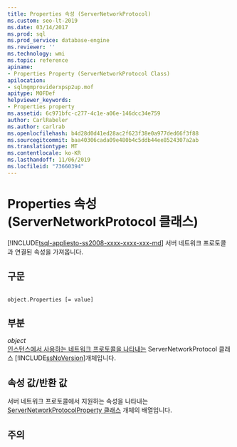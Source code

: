 ```yaml
---
title: Properties 속성 (ServerNetworkProtocol)
ms.custom: seo-lt-2019
ms.date: 03/14/2017
ms.prod: sql
ms.prod_service: database-engine
ms.reviewer: ''
ms.technology: wmi
ms.topic: reference
apiname:
- Properties Property (ServerNetworkProtocol Class)
apilocation:
- sqlmgmproviderxpsp2up.mof
apitype: MOFDef
helpviewer_keywords:
- Properties property
ms.assetid: 6c971bfc-c277-4c1e-a06e-146dcc34e759
author: CarlRabeler
ms.author: carlrab
ms.openlocfilehash: b4d28d0d41ed28ac2f623f38e0a977ded66f3f88
ms.sourcegitcommit: baa40306cada09e480b4c5ddb44ee8524307a2ab
ms.translationtype: MT
ms.contentlocale: ko-KR
ms.lasthandoff: 11/06/2019
ms.locfileid: "73660394"
---
```

# <a name="properties-property-servernetworkprotocol-class"></a>Properties 속성(ServerNetworkProtocol 클래스)
[!INCLUDE[tsql-appliesto-ss2008-xxxx-xxxx-xxx-md](../../../includes/tsql-appliesto-ss2008-xxxx-xxxx-xxx-md.md)]
  서버 네트워크 프로토콜과 연결된 속성을 가져옵니다.  
  
## <a name="syntax"></a>구문  
  
```  
  
object.Properties [= value]  
```  
  
## <a name="parts"></a>부분  
 *object*  
 [인스턴스에서 사용하는 네트워크 프로토콜을 나타내는](../../../relational-databases/wmi-provider-configuration-classes/servernetworkprotocol-class/servernetworkprotocol-class.md) ServerNetworkProtocol 클래스 [!INCLUDE[ssNoVersion](../../../includes/ssnoversion-md.md)]개체입니다.  
  
## <a name="property-valuereturn-value"></a>속성 값/반환 값  
 서버 네트워크 프로토콜에서 지원하는 속성을 나타내는 [ServerNetworkProtocolProperty 클래스](../../../relational-databases/wmi-provider-configuration-classes/servernetworkprotocolproperty-class/servernetworkprotocolproperty-class.md) 개체의 배열입니다.  
  
## <a name="remarks"></a>주의  
  
